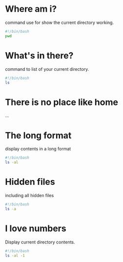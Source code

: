 # Where am i?
command use for show the current directory working.
```bash
#!/bin/bash
pwd
```
# What's in there?
command to list of your current directory.
```bash
#!/bin/bash
ls
```
# There is no place like home
...
# The long format
display contents in a long format
```bash
#!/bin/bash
ls -al
```
# Hidden files
including all hidden files
```bash
#!/bin/bash
ls -a
```
# I love numbers
Display current directory contents.
```bash
#!/bin/bash
ls -al -1
```
